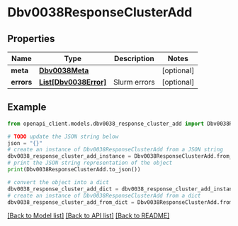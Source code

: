 # Dbv0038ResponseClusterAdd


## Properties

Name | Type | Description | Notes
------------ | ------------- | ------------- | -------------
**meta** | [**Dbv0038Meta**](Dbv0038Meta.md) |  | [optional] 
**errors** | [**List[Dbv0038Error]**](Dbv0038Error.md) | Slurm errors | [optional] 

## Example

```python
from openapi_client.models.dbv0038_response_cluster_add import Dbv0038ResponseClusterAdd

# TODO update the JSON string below
json = "{}"
# create an instance of Dbv0038ResponseClusterAdd from a JSON string
dbv0038_response_cluster_add_instance = Dbv0038ResponseClusterAdd.from_json(json)
# print the JSON string representation of the object
print(Dbv0038ResponseClusterAdd.to_json())

# convert the object into a dict
dbv0038_response_cluster_add_dict = dbv0038_response_cluster_add_instance.to_dict()
# create an instance of Dbv0038ResponseClusterAdd from a dict
dbv0038_response_cluster_add_from_dict = Dbv0038ResponseClusterAdd.from_dict(dbv0038_response_cluster_add_dict)
```
[[Back to Model list]](../README.md#documentation-for-models) [[Back to API list]](../README.md#documentation-for-api-endpoints) [[Back to README]](../README.md)



